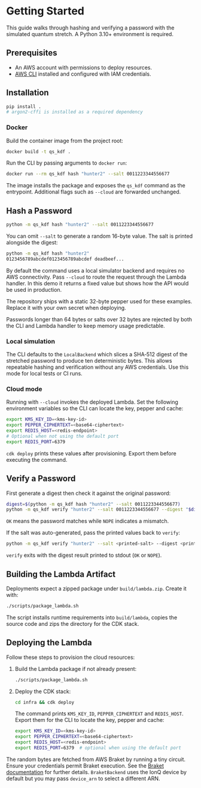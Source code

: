 # Getting Started

This guide walks through hashing and verifying a password with the simulated
quantum stretch. A Python 3.10+ environment is required.

## Prerequisites

- An AWS account with permissions to deploy resources.
- [AWS CLI](https://docs.aws.amazon.com/cli/) installed and configured with
  IAM credentials.

## Installation

```bash
pip install .
# argon2-cffi is installed as a required dependency
```

### Docker

Build the container image from the project root:

```bash
docker build -t qs_kdf .
```

Run the CLI by passing arguments to `docker run`:

```bash
docker run --rm qs_kdf hash "hunter2" --salt 0011223344556677
```

The image installs the package and exposes the ``qs_kdf`` command as the
entrypoint. Additional flags such as ``--cloud`` are forwarded unchanged.

## Hash a Password

```bash
python -m qs_kdf hash "hunter2" --salt 0011223344556677
```

You can omit `--salt` to generate a random 16-byte value. The salt is printed
alongside the digest:

```bash
python -m qs_kdf hash "hunter2"
0123456789abcdef0123456789abcdef deadbeef...
```

By default the command uses a local simulator backend and requires no AWS
connectivity. Pass `--cloud` to route the request through the Lambda handler.
In this demo it returns a fixed value but shows how the API would be used in
production.

The repository ships with a static 32-byte pepper used for these examples.
Replace it with your own secret when deploying.

Passwords longer than 64 bytes or salts over 32 bytes are rejected by both
the CLI and Lambda handler to keep memory usage predictable.

### Local simulation

The CLI defaults to the ``LocalBackend`` which slices a SHA‑512 digest of the
stretched password to produce ten deterministic bytes. This allows repeatable
hashing and verification without any AWS credentials. Use this mode for local
tests or CI runs.

### Cloud mode

Running with `--cloud` invokes the deployed Lambda. Set the following
environment variables so the CLI can locate the key, pepper and cache:

```bash
export KMS_KEY_ID=<kms-key-id>
export PEPPER_CIPHERTEXT=<base64-ciphertext>
export REDIS_HOST=<redis-endpoint>
# Optional when not using the default port
export REDIS_PORT=6379
```

`cdk deploy` prints these values after provisioning. Export them before
executing the command.

## Verify a Password

First generate a digest then check it against the original password:

```bash
digest=$(python -m qs_kdf hash "hunter2" --salt 0011223344556677)
python -m qs_kdf verify "hunter2" --salt 0011223344556677 --digest "$digest"
```

``OK`` means the password matches while ``NOPE`` indicates a mismatch.

If the salt was auto-generated, pass the printed values back to `verify`:

```bash
python -m qs_kdf verify "hunter2" --salt <printed-salt> --digest <printed-digest>
```

`verify` exits with the digest result printed to stdout (`OK` or `NOPE`).

## Building the Lambda Artifact

Deployments expect a zipped package under `build/lambda.zip`. Create it with:

```bash
./scripts/package_lambda.sh
```

The script installs runtime requirements into `build/lambda`, copies the
source code and zips the directory for the CDK stack.

## Deploying the Lambda

Follow these steps to provision the cloud resources:

1. Build the Lambda package if not already present:

   ```bash
   ./scripts/package_lambda.sh
   ```

2. Deploy the CDK stack:

   ```bash
   cd infra && cdk deploy
   ```

   The command prints ``KMS_KEY_ID``, ``PEPPER_CIPHERTEXT`` and
   ``REDIS_HOST``. Export them for the CLI to locate the key, pepper and cache:

   ```bash
   export KMS_KEY_ID=<kms-key-id>
   export PEPPER_CIPHERTEXT=<base64-ciphertext>
   export REDIS_HOST=<redis-endpoint>
   export REDIS_PORT=6379  # optional when using the default port
   ```

The random bytes are fetched from AWS Braket by running a tiny circuit. Ensure
your credentials permit Braket execution. See the
[Braket documentation](https://docs.aws.amazon.com/braket/)
for further details. ``BraketBackend`` uses the IonQ device by default but you
may pass ``device_arn`` to select a different ARN.
